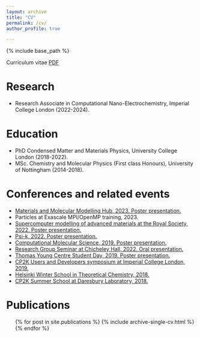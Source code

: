 ```yaml
---
layout: archive
title: "CV"
permalink: /cv/
author_profile: true

---
```


{% include base_path %}

Curriculum vitae [PDF](../files/CV.pdf)

Research
======
* Research Associate in Computational Nano-Electrochemistry, Imperial College London (2022-2024).

Education
======
* PhD Condensed Matter and Materials Physics, University College London (2018-2022).
* MSc. Chemistry and Molecular Physics (First class Honours), University of Nottingham (2014-2018).

Conferences and related events
======
* [Materials and Molecular Modelling Hub, 2023. Poster presentation.](https://mmmhub.ac.uk/mmm-hub-conference-user-meeting-2023/)
* Particles at Exascale MPI/OpenMP training, 2023.
* [Supercomputer modelling of advanced materials at the Royal Society, 2022. Poster presentation.](https://royalsociety.org/science-events-and-lectures/2022/06/supercomputer-modelling/)
* [Psi-k, 2022. Poster presentation.](https://www.psik2022.net/home)
* [Computational Molecular Science, 2019. Poster presentation.](https://warwick.ac.uk/fac/sci/chemistry/chemevents/events/cms2019/)
* [Research Group Seminar at Chicheley Hall, 2022. Oral presentation.](https://blumberger.net/wp-content/uploads/2022/03/program-Chicheley-Hall.pdf)
* [Thomas Young Centre Student Day, 2019. Poster presentation.](https://www.materials.qmul.ac.uk/news/3634/thomas-young-centre-tyc-student-day-2019)
* [CP2K Users and Developers symposium at Imperial College London, 2019.](https://www.ccp5.ac.uk/cp2kmeet2019)
* [Helsinki Winter School in Theoretical Chemistry, 2018.](http://www.chem.helsinki.fi/ws2018.html)
* [CP2K Summer School at Daresbury Laboratory, 2018.](https://www.cp2k.org/events:2018_summer_school:index)

Publications
======
  <ul>{% for post in site.publications %}
    {% include archive-single-cv.html %}
  {% endfor %}</ul>
  

